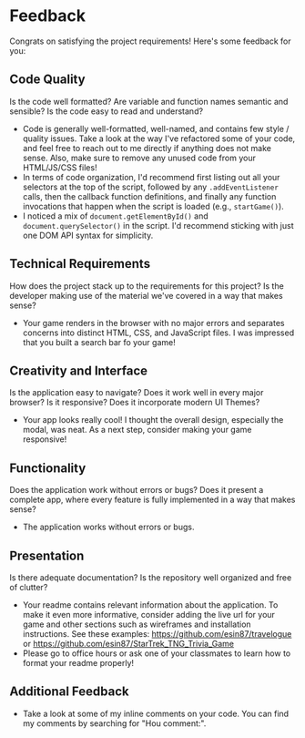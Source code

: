 # Feedback

Congrats on satisfying the project requirements! Here's some feedback for you:

## Code Quality

Is the code well formatted? Are variable and function names semantic and sensible? Is the code easy to read and understand?

- Code is generally well-formatted, well-named, and contains few style / quality issues. Take a look at the way I've refactored some of your code, and feel free to reach out to me directly if anything does not make sense. Also, make sure to remove any unused code from your HTML/JS/CSS files!
- In terms of code organization, I'd recommend first listing out all your selectors at the top of the script, followed by any `.addEventListener` calls, then the
  callback function definitions, and finally any function invocations that happen when the script is loaded (e.g., `startGame()`).
- I noticed a mix of `document.getElementById()` and `document.querySelector()` in the script. I'd recommend sticking with just one DOM API syntax for simplicity.

## Technical Requirements

How does the project stack up to the requirements for this project? Is the developer making use of the material we've covered in a way that makes sense?

- Your game renders in the browser with no major errors and separates concerns into distinct HTML, CSS, and JavaScript files. I was impressed that you built a search bar fo your game!

## Creativity and Interface

Is the application easy to navigate? Does it work well in every major browser? Is it responsive? Does it incorporate modern UI Themes?

- Your app looks really cool! I thought the overall design, especially the modal, was neat. As a next step, consider making your game responsive!

## Functionality

Does the application work without errors or bugs? Does it present a complete app, where every feature is fully implemented in a way that makes sense?

- The application works without errors or bugs.

## Presentation

Is there adequate documentation? Is the repository well organized and free of clutter?

- Your readme contains relevant information about the application. To make it even more informative, consider adding the live url for your game and other sections such as wireframes and installation instructions. See these examples: https://github.com/esin87/travelogue or https://github.com/esin87/StarTrek_TNG_Trivia_Game
- Please go to office hours or ask one of your classmates to learn how to format your
  readme properly!

## Additional Feedback

- Take a look at some of my inline comments on your code. You can find my comments by searching for "Hou comment:".
